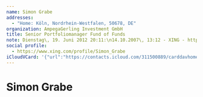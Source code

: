```yaml
---
name: Simon Grabe
addresses:
  - "Home: Köln, Nordrhein-Westfalen, 50678, DE"
organization: AmpegaGerling Investment GmbH
title: Senior Portfoliomanager Fund of Funds
note: Dienstag\, 19. Juni 2012 20:11:\n14.10.2007\, 13:12 - XING - http://www.xing.com\n------------------------------------------------------------------\n14.10.2007\, 13:12 - XING - http://www.xing.com
social profile:
  - https://www.xing.com/profile/Simon_Grabe
iCloudVCard: '{"url":"https://contacts.icloud.com/311500889/carddavhome/card/MmQ2MGM0YmEtNjgxZi00ZTY0LTlhZDQtNzZkMjBmZDBiOGYx.vcf","etag":"\"kmfhc74b\"","data":"BEGIN:VCARD\r\nVERSION:3.0\r\nFN:\r\nN:Grabe;Simon;;;\r\nUID:2d60c4ba-681f-4e64-9ad4-76d20fd0b8f1\r\nADR;TYPE=HOME:;;;Köln;Nordrhein-Westfalen;50678;DE;\r\nitem0.X-ABLABEL:xing\r\nPRODID:ez-vcard 0.9.13-fc\r\nREV:2025-04-03T22:09:58Z\r\nORG:AmpegaGerling Investment GmbH;\r\nTITLE:Senior Portfoliomanager Fund of Funds\r\nNOTE:Dienstag\\, 19. Juni 2012 20:11:\\n14.10.2007\\, 13:12 - XING - http://ww\r\n w.xing.com\\n---------------------------------------------------------------\r\n ---\\n14.10.2007\\, 13:12 - XING - http://www.xing.com\r\nPHOTO;VALUE=uri:https://gateway.icloud.com/contacts/311500889/ck/card/3bbe7\r\n ff00d399a50fc0aafbeab31b4ec\r\nitem0.X-SOCIALPROFILE;X-USER=Simon_Grabe:https://www.xing.com/profile/Simon\r\n _Grabe\r\nEND:VCARD"}'
---
```

# Simon Grabe